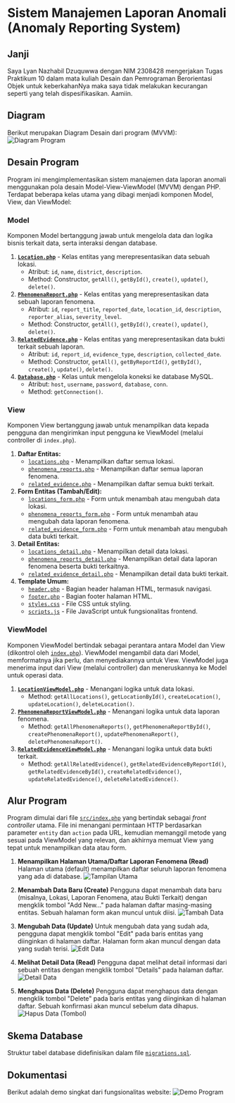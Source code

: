 # Sistem Manajemen Laporan Anomali (Anomaly Reporting System)

## Janji

Saya Lyan Nazhabil Dzuquwwa dengan NIM 2308428 mengerjakan Tugas Praktikum 10 dalam mata kuliah Desain dan Pemrograman Berorientasi Objek untuk keberkahanNya maka saya tidak melakukan kecurangan seperti yang telah dispesifikasikan. Aamiin.

## Diagram
Berikut merupakan Diagram Desain dari program (MVVM):
![Diagram Program](screenshots/design.png)

## Desain Program

Program ini mengimplementasikan sistem manajemen data laporan anomali menggunakan pola desain Model-View-ViewModel (MVVM) dengan PHP. Terdapat beberapa kelas utama yang dibagi menjadi komponen Model, View, dan ViewModel:

### Model
Komponen Model bertanggung jawab untuk mengelola data dan logika bisnis terkait data, serta interaksi dengan database.
1.  **[`Location.php`](src/model/Location.php)** - Kelas entitas yang merepresentasikan data sebuah lokasi.
    *   Atribut: `id`, `name`, `district`, `description`.
    *   Method: Constructor, `getAll()`, `getById()`, `create()`, `update()`, `delete()`.
2.  **[`PhenomenaReport.php`](src/model/PhenomenaReport.php)** - Kelas entitas yang merepresentasikan data sebuah laporan fenomena.
    *   Atribut: `id`, `report_title`, `reported_date`, `location_id`, `description`, `reporter_alias`, `severity_level`.
    *   Method: Constructor, `getAll()`, `getById()`, `create()`, `update()`, `delete()`.
3.  **[`RelatedEvidence.php`](src/model/RelatedEvidence.php)** - Kelas entitas yang merepresentasikan data bukti terkait sebuah laporan.
    *   Atribut: `id`, `report_id`, `evidence_type`, `description`, `collected_date`.
    *   Method: Constructor, `getAll()`, `getByReportId()`, `getById()`, `create()`, `update()`, `delete()`.
4.  **[`Database.php`](src/config/Database.php)** - Kelas untuk mengelola koneksi ke database MySQL.
    *   Atribut: `host`, `username`, `password`, `database`, `conn`.
    *   Method: `getConnection()`.

### View
Komponen View bertanggung jawab untuk menampilkan data kepada pengguna dan mengirimkan input pengguna ke ViewModel (melalui controller di `index.php`).
1.  **Daftar Entitas:**
    *   [`locations.php`](src/views/locations.php) - Menampilkan daftar semua lokasi.
    *   [`phenomena_reports.php`](src/views/phenomena_reports.php) - Menampilkan daftar semua laporan fenomena.
    *   [`related_evidence.php`](src/views/related_evidence.php) - Menampilkan daftar semua bukti terkait.
2.  **Form Entitas (Tambah/Edit):**
    *   [`locations_form.php`](src/views/locations_form.php) - Form untuk menambah atau mengubah data lokasi.
    *   [`phenomena_reports_form.php`](src/views/phenomena_reports_form.php) - Form untuk menambah atau mengubah data laporan fenomena.
    *   [`related_evidence_form.php`](src/views/related_evidence_form.php) - Form untuk menambah atau mengubah data bukti terkait.
3.  **Detail Entitas:**
    *   [`locations_detail.php`](src/views/locations_detail.php) - Menampilkan detail data lokasi.
    *   [`phenomena_reports_detail.php`](src/views/phenomena_reports_detail.php) - Menampilkan detail data laporan fenomena beserta bukti terkaitnya.
    *   [`related_evidence_detail.php`](src/views/related_evidence_detail.php) - Menampilkan detail data bukti terkait.
4.  **Template Umum:**
    *   [`header.php`](src/views/template/header.php) - Bagian header halaman HTML, termasuk navigasi.
    *   [`footer.php`](src/views/template/footer.php) - Bagian footer halaman HTML.
    *   [`styles.css`](src/assets/styles.css) - File CSS untuk styling.
    *   [`scripts.js`](src/assets/scripts.js) - File JavaScript untuk fungsionalitas frontend.

### ViewModel
Komponen ViewModel bertindak sebagai perantara antara Model dan View (dikontrol oleh [`index.php`](src/index.php)). ViewModel mengambil data dari Model, memformatnya jika perlu, dan menyediakannya untuk View. ViewModel juga menerima input dari View (melalui controller) dan meneruskannya ke Model untuk operasi data.
1.  **[`LocationViewModel.php`](src/viewmodel/LocationViewModel.php)** - Menangani logika untuk data lokasi.
    *   Method: `getAllLocations()`, `getLocationById()`, `createLocation()`, `updateLocation()`, `deleteLocation()`.
2.  **[`PhenomenaReportViewModel.php`](src/viewmodel/PhenomenaReportViewModel.php)** - Menangani logika untuk data laporan fenomena.
    *   Method: `getAllPhenomenaReports()`, `getPhenomenaReportById()`, `createPhenomenaReport()`, `updatePhenomenaReport()`, `deletePhenomenaReport()`.
3.  **[`RelatedEvidenceViewModel.php`](src/viewmodel/RelatedEvidenceViewModel.php)** - Menangani logika untuk data bukti terkait.
    *   Method: `getAllRelatedEvidence()`, `getRelatedEvidenceByReportId()`, `getRelatedEvidenceById()`, `createRelatedEvidence()`, `updateRelatedEvidence()`, `deleteRelatedEvidence()`.

## Alur Program

Program dimulai dari file [`src/index.php`](src/index.php) yang bertindak sebagai _front controller_ utama. File ini menangani permintaan HTTP berdasarkan parameter `entity` dan `action` pada URL, kemudian memanggil metode yang sesuai pada ViewModel yang relevan, dan akhirnya memuat View yang tepat untuk menampilkan data atau form.

1.  **Menampilkan Halaman Utama/Daftar Laporan Fenomena (Read)**
    Halaman utama (default) menampilkan daftar seluruh laporan fenomena yang ada di database.
    ![Tampilan Utama](screenshots/welcome.png)

2.  **Menambah Data Baru (Create)**
    Pengguna dapat menambah data baru (misalnya, Lokasi, Laporan Fenomena, atau Bukti Terkait) dengan mengklik tombol "Add New..." pada halaman daftar masing-masing entitas. Sebuah halaman form akan muncul untuk diisi.
    ![Tambah Data](screenshots/add.png)

3.  **Mengubah Data (Update)**
    Untuk mengubah data yang sudah ada, pengguna dapat mengklik tombol "Edit" pada baris entitas yang diinginkan di halaman daftar. Halaman form akan muncul dengan data yang sudah terisi.
    ![Edit Data](screenshots/edit.png)

4.  **Melihat Detail Data (Read)**
    Pengguna dapat melihat detail informasi dari sebuah entitas dengan mengklik tombol "Details" pada halaman daftar.
    ![Detail Data](screenshots/detail.png)

5.  **Menghapus Data (Delete)**
    Pengguna dapat menghapus data dengan mengklik tombol "Delete" pada baris entitas yang diinginkan di halaman daftar. Sebuah konfirmasi akan muncul sebelum data dihapus.
    ![Hapus Data (Tombol)](screenshots/delete.png)

## Skema Database
Struktur tabel database didefinisikan dalam file [`migrations.sql`](src/database/migrations.sql).

## Dokumentasi
Berikut adalah demo singkat dari fungsionalitas website:
![Demo Program](screenshots/screenrecord.gif)